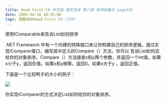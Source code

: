 ```yaml
---
title: Head First C# 中文版 图文皆译 第八章 枚举和集合 page330
date: 2009-04-10 10:35:00
tags: 我翻译的Head First C#（习作）
---
```

使用IComparable来告诉List如何排序

  

.NET Framework  中有一个内建的特殊接口来让你构建自己的排序逻辑。通过实现IComparer接口，编写其中定义的Compare（）方法，你可以
告诉List如何去给你的对象排序。Compare（）方法接收x和y两个参数，并返回一个int值。如果x小于y，返回负值。如果x和y相等，返回0。如果x大于y
，返回正值。

  

下面是一个比较鸭子的大小的例子：

  

![](https://p-blog.csdn.net/images/p_blog_csdn_net/cuipengfei1/EntryImages/20090410/2009-04-10_10-21-04.jpg)

你实现IComparer的方式决定List如何给你的对象排序。



